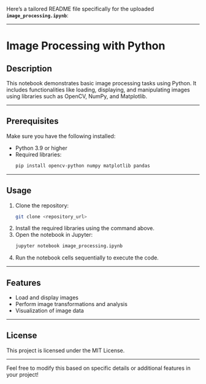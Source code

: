 Here’s a tailored README file specifically for the uploaded **`image_processing.ipynb`**:

---

# **Image Processing with Python**

## **Description**
This notebook demonstrates basic image processing tasks using Python. It includes functionalities like loading, displaying, and manipulating images using libraries such as OpenCV, NumPy, and Matplotlib.

---

## **Prerequisites**
Make sure you have the following installed:
- Python 3.9 or higher
- Required libraries:
  ```bash
  pip install opencv-python numpy matplotlib pandas
  ```

---

## **Usage**
1. Clone the repository:
   ```bash
   git clone <repository_url>
   ```
2. Install the required libraries using the command above.
3. Open the notebook in Jupyter:
   ```bash
   jupyter notebook image_processing.ipynb
   ```
4. Run the notebook cells sequentially to execute the code.

---

## **Features**
- Load and display images
- Perform image transformations and analysis
- Visualization of image data

---

## **License**
This project is licensed under the MIT License.

---

Feel free to modify this based on specific details or additional features in your project!
